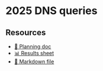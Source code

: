# 2025 DNS queries

<!--
  This directory contains all of the 2025 DNS chapter queries.

  Each query should have a corresponding `metric_name.sql` file.
  Note that readers are linked to this directory, so try to make the SQL file names descriptive for easy browsing.

  Analysts: if helpful, you can use this README to give additional info about the queries.
-->

## Resources

- [📄 Planning doc][~google-doc]
- [📊 Results sheet][~google-sheets]
- [📝 Markdown file][~chapter-markdown]

[~google-doc]: https://docs.google.com/document/d/1C-G_bAZWTFY-20O_VmzukGHXZRWpYf_NvnCeUhPQSoE
[~google-sheets]: https://docs.google.com/spreadsheets/d/1l6Lilc_CPnhaoSF20rryIbtSA9QDH8MP-qj8BSRDUf0
[~chapter-markdown]: https://github.com/HTTPArchive/almanac.httparchive.org/tree/main/src/content/en/2025/ecommerce.md


